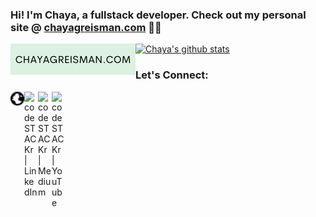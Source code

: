### Hi! I'm Chaya, a fullstack developer. Check out my personal site @ [chayagreisman.com](https://chayagreisman.com/) 👩‍💻  
[<img align="left" alt="codeSTACKr.com" src="/website.png" />](https://chayagreisman.com/)
[![Chaya's github stats](https://github-readme-stats.vercel.app/api?username=ChayaGreisman&show_icons=true&theme=gotham)](https://github.com/ChayaGreisman/github-readme-stats)

<!--use below to pin repos on profile page-->
<!--[![ReadMe Card](https://github-readme-stats.vercel.app/api/pin/?username=ChayaGreisman&repo=gelt-frontend)](https://github.com/ChayaGreisman/gelt-frontend)-->
### Let's Connect:

[<img align="left" alt="codeSTACKr.com" width="22px" src="https://raw.githubusercontent.com/iconic/open-iconic/master/svg/globe.svg" />](https://chayagreisman.com/)
[<img align="left" alt="codeSTACKr | LinkedIn" width="22px" src="https://cdn.jsdelivr.net/npm/simple-icons@v3/icons/linkedin.svg" />](https://www.linkedin.com/in/chayagreisman/)
[<img align="left" alt="codeSTACKr | Medium" width="22px" src="https://cdn.jsdelivr.net/npm/simple-icons@v3/icons/medium.svg" />](https://medium.com/@chayamgreisman)
[<img align="left" alt="codeSTACKr | YouTube" width="22px" src="https://cdn.jsdelivr.net/npm/simple-icons@v3/icons/youtube.svg" />](https://www.youtube.com/channel/UCZL13mtv8x-0IdOZ18J5T3w)
